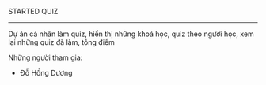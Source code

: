 STARTED QUIZ
______________
Dự án cá nhân làm quiz, hiển thị những khoá học, quiz theo người học, xem lại những quiz đã làm, tổng điểm

Những người tham gia:
- Đỗ Hồng Dương
